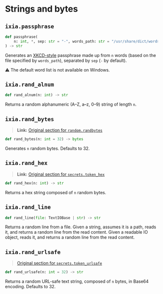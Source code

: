 # Strings and bytes

## `ixia.passphrase`

```py
def passphrase(
    n: int, *, sep: str = "-", words_path: str = "/usr/share/dict/words"
) -> str
```

Generates an [XKCD-style](https://xkcd.com/936/) passphrase made up from `n` words (based on the file specified by `words_path`), separated by `sep` (`-` by default).

⚠️ The default word list is not available on Windows.


## `ixia.rand_alnum`

```py
def rand_alnum(n: int) -> str
```

Returns a random alphanumeric (A–Z, a–z, 0–9) string of length `n`.


## `ixia.rand_bytes`

> **Link:** [Original section for `random.randbytes`](https://docs.python.org/3/library/random.html#random.randbytes)

```py
def rand_bytes(n: int = 32) -> bytes
```

Generates `n` random bytes. Defaults to 32.


## `ixia.rand_hex`

> **Link:** [Original section for `secrets.token_hex`](https://docs.python.org/3/library/secrets.html#secrets.token_hex)

```py
def rand_hex(n: int) -> str
```

Returns a hex string composed of `n` random bytes.


## `ixia.rand_line`

```py
def rand_line(file: TextIOBase | str) -> str
```
Returns a random line from a file. Given a string, assumes it is
a path, reads it, and returns a random line from the read content.
Given a readable IO object, reads it,
and returns a random line from the read content.


## `ixia.rand_urlsafe`

> [Original section for `secrets.token_urlsafe`](https://docs.python.org/3/library/secrets.html#secrets.token_urlsafe)

```py
def rand_urlsafe(n: int = 32) -> str
```

Returns a random URL-safe text string, composed of `n` bytes, in Base64 encoding. Defaults to 32.
